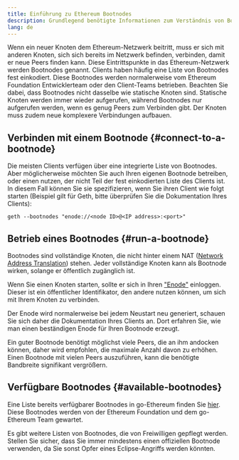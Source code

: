 ```yaml
---
title: Einführung zu Ethereum Bootnodes
description: Grundlegend benötigte Informationen zum Verständnis von Bootnodes
lang: de
---
```


Wenn ein neuer Knoten dem Ethereum-Netzwerk beitritt, muss er sich mit anderen Knoten, sich sich bereits im Netzwerk befinden, verbinden, damit er neue Peers finden kann. Diese Eintrittspunkte in das Ethereum-Netzwerk werden Bootnodes genannt. Clients haben häufig eine Liste von Bootnodes fest einkodiert. Diese Bootnodes werden normalerweise vom Ethereum Foundation Entwicklerteam oder den Client-Teams betrieben. Beachten Sie dabei, dass Bootnodes nicht dasselbe wie statische Knoten sind. Statische Knoten werden immer wieder aufgerufen, während Bootnodes nur aufgerufen werden, wenn es genug Peers zum Verbinden gibt. Der Knoten muss zudem neue komplexere Verbindungen aufbauen.

## Verbinden mit einem Bootnode {#connect-to-a-bootnode}

Die meisten Clients verfügen über eine integrierte Liste von Bootnodes. Aber möglicherweise möchten Sie auch Ihren eigenen Bootnode betreiben, oder einen nutzen, der nicht Teil der fest einkodierten Liste des Clients ist. In diesem Fall können Sie sie spezifizieren, wenn Sie ihren Client wie folgt starten (Beispiel gilt für Geth, bitte überprüfen Sie die Dokumentation Ihres Clients):

```
geth --bootnodes "enode://<node ID>@<IP address>:<port>"
```

## Betrieb eines Bootnodes {#run-a-bootnode}

Bootnodes sind vollständige Knoten, die nicht hinter einem NAT ([Network Address Translation](https://www.geeksforgeeks.org/network-address-translation-nat/)) stehen. Jeder vollständige Knoten kann als Bootnode wirken, solange er öffentlich zugänglich ist.

Wenn Sie einen Knoten starten, sollte er sich in Ihren ["Enode"](/developers/docs/networking-layer/network-addresses/#enode) einloggen. Dieser ist ein öffentlicher Identifikator, den andere nutzen können, um sich mit Ihrem Knoten zu verbinden.

Der Enode wird normalerweise bei jedem Neustart neu generiert, schauen Sie sich daher die Dokumentation Ihres Clients an. Dort erfahren Sie, wie man einen beständigen Enode für Ihren Bootnode erzeugt.

Ein guter Bootnode benötigt möglichst viele Peers, die an ihm andocken können, daher wird empfohlen, die maximale Anzahl davon zu erhöhen. Einen Bootnode mit vielen Peers auszuführen, kann die benötigte Bandbreite signifikant vergrößern.

## Verfügbare Bootnodes {#available-bootnodes}

Eine Liste bereits verfügbarer Bootnodes in go-Ethereum finden Sie [hier](https://github.com/ethereum/go-ethereum/blob/master/params/bootnodes.go#L23). Diese Bootnodes werden von der Ethereum Foundation und dem go-Ethereum Team gewartet.

Es gibt weitere Listen von Bootnodes, die von Freiwilligen gepflegt werden. Stellen Sie sicher, dass Sie immer mindestens einen offiziellen Bootnode verwenden, da Sie sonst Opfer eines Eclipse-Angriffs werden könnten.
